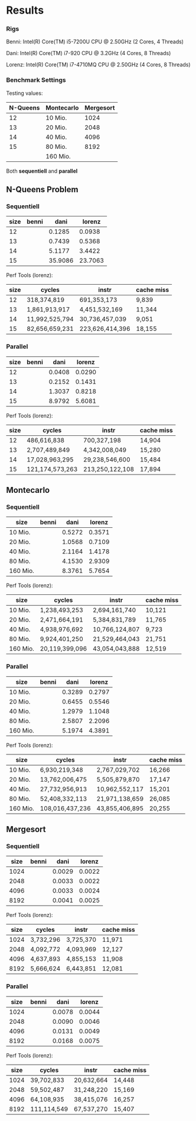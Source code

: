 # Results

### Rigs
Benni:
Intel(R) Core(TM) i5-7200U CPU @ 2.50GHz (2 Cores, 4 Threads)

Dani:
Intel(R) Core(TM) i7-920 CPU @ 3.2GHz (4 Cores, 8 Threads)

Lorenz:
Intel(R) Core(TM) i7-4710MQ CPU @ 2.50GHz (4 Cores, 8 Threads)

### Benchmark Settings

Testing values:

| N-Queens | Montecarlo | Mergesort |
|----------|------------|-----------|
| 12       | 10 Mio.    | 1024      |
| 13       | 20 Mio.    | 2048      |
| 14       | 40 Mio.    | 4096      |
| 15       | 80 Mio.    | 8192      |
|          | 160 Mio.   |           |

Both **sequentiell** and **parallel**

## N-Queens Problem

### Sequentiell

| size | benni | dani    | lorenz  |
|------|-------|---------|---------|
| 12   |       | 0.1285  | 0.0938  |
| 13   |       | 0.7439  | 0.5368  |
| 14   |       | 5.1177  | 3.4422  |
| 15   |       | 35.9086 | 23.7063 |

Perf Tools (lorenz):

| size | cycles         | instr           | cache miss |
|------|----------------|-----------------|------------|
| 12   | 318,374,819    | 691,353,173     | 9,839      |
| 13   | 1,861,913,917  | 4,451,532,169   | 11,344     |
| 14   | 11,992,525,794 | 30,736,457,039  | 9,051      |
| 15   | 82,656,659,231 | 223,626,414,396 | 18,155     |

### Parallel

| size | benni | dani   | lorenz |
|------|-------|--------|--------|
| 12   |       | 0.0408 | 0.0290 |
| 13   |       | 0.2152 | 0.1431 |
| 14   |       | 1.3037 | 0.8218 |
| 15   |       | 8.9792 | 5.6081 |

Perf Tools (lorenz):


| size | cycles          | instr           | cache miss |
|------|-----------------|-----------------|------------|
| 12   | 486,616,838     | 700,327,198     | 14,904     |
| 13   | 2,707,489,849   | 4,342,008,049   | 15,280     |
| 14   | 17,028,963,295  | 29,238,546,600  | 15,484     |
| 15   | 121,174,573,263 | 213,250,122,108 | 17,894     |

## Montecarlo

### Sequentiell

| size     | benni | dani   | lorenz |
|----------|-------|--------|--------|
| 10 Mio.  |       | 0.5272 | 0.3571 |
| 20 Mio.  |       | 1.0568 | 0.7109 |
| 40 Mio.  |       | 2.1164 | 1.4178 |
| 80 Mio.  |       | 4.1530 | 2.9309 |
| 160 Mio. |       | 8.3761 | 5.7654 |

Perf Tools (lorenz):

| size     | cycles         | instr          | cache miss |
|----------|----------------|----------------|------------|
| 10 Mio.  | 1,238,493,253  | 2,694,161,740  | 10,121     |
| 20 Mio.  | 2,471,664,191  | 5,384,831,789  | 11,765     |
| 40 Mio.  | 4,938,976,692  | 10,766,124,807 | 9,723      |
| 80 Mio.  | 9,924,401,250  | 21,529,464,043 | 21,751     |
| 160 Mio. | 20,119,399,096 | 43,054,043,888 | 12,519     |

### Parallel

| size     | benni | dani   | lorenz |
|----------|-------|--------|--------|
| 10 Mio.  |       | 0.3289 | 0.2797 |
| 20 Mio.  |       | 0.6455 | 0.5546 |
| 40 Mio.  |       | 1.2979 | 1.1048 |
| 80 Mio.  |       | 2.5807 | 2.2096 |
| 160 Mio. |       | 5.1974 | 4.3891 |

Perf Tools (lorenz):

| size     | cycles          | instr          | cache miss |
|----------|-----------------|----------------|------------|
| 10 Mio.  | 6,930,219,348   | 2,767,029,702  | 16,266     |
| 20 Mio.  | 13,762,006,475  | 5,505,879,870  | 17,147     |
| 40 Mio.  | 27,732,956,913  | 10,962,552,117 | 15,201     |
| 80 Mio.  | 52,408,332,113  | 21,971,138,659 | 26,085     |
| 160 Mio. | 108,016,437,236 | 43,855,406,895 | 20,255     |

## Mergesort

### Sequentiell

| size | benni | dani   | lorenz |
|------|-------|--------|--------|
| 1024 |       | 0.0029 | 0.0022 |
| 2048 |       | 0.0033 | 0.0022 |
| 4096 |       | 0.0033 | 0.0024 |
| 8192 |       | 0.0041 | 0.0025 |

Perf Tools (lorenz):

| size | cycles    | instr     | cache miss |
|------|-----------|-----------|------------|
| 1024 | 3,732,296 | 3,725,370 | 11,971     |
| 2048 | 4,092,772 | 4,093,969 | 12,127     |
| 4096 | 4,637,893 | 4,855,153 | 11,908     |
| 8192 | 5,666,624 | 6,443,851 | 12,081     |

### Parallel

| size | benni | dani   | lorenz |
|------|-------|--------|--------|
| 1024 |       | 0.0078 | 0.0044 |
| 2048 |       | 0.0090 | 0.0046 |
| 4096 |       | 0.0131 | 0.0049 |
| 8192 |       | 0.0168 | 0.0075 |

Perf Tools (lorenz):

| size | cycles      | instr      | cache miss |
|------|-------------|------------|------------|
| 1024 | 39,702,833  | 20,632,664 | 14,448     |
| 2048 | 59,502,487  | 31,248,220 | 15,169     |
| 4096 | 64,108,935  | 38,415,076 | 16,257     |
| 8192 | 111,114,549 | 67,537,270 | 15,407     |
